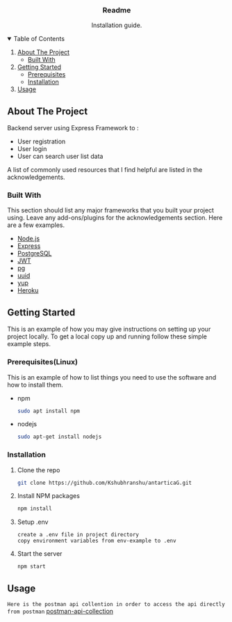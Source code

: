 <!-- PROJECT LOGO -->
<br />
<p align="center">

  <h3 align="center">Readme</h3>

  <p align="center">
    Installation guide.
  </p>
</p>



<!-- TABLE OF CONTENTS -->
<details open="open">
  <summary>Table of Contents</summary>
  <ol>
    <li>
      <a href="#about-the-project">About The Project</a>
      <ul>
        <li><a href="#built-with">Built With</a></li>
      </ul>
    </li>
    <li>
      <a href="#getting-started">Getting Started</a>
      <ul>
        <li><a href="#prerequisites">Prerequisites</a></li>
        <li><a href="#installation">Installation</a></li>
      </ul>
    </li>
    <li><a href="#usage">Usage</a></li>
  </ol>
</details>



<!-- ABOUT THE PROJECT -->
## About The Project

Backend server using Express Framework to :

  * User registration
  * User login
  * User can search user list data

A list of commonly used resources that I find helpful are listed in the acknowledgements.

### Built With

This section should list any major frameworks that you built your project using. Leave any add-ons/plugins for the acknowledgements section. Here are a few examples.
* [Node.js](https://nodejs.org/)
* [Express](https://expressjs.com/)
* [PostgreSQL](https://www.postgresql.org/)
* [JWT](https://www.npmjs.com/package/jsonwebtoken)
* [pg](https://www.npmjs.com/package/pg)
* [uuid](https://www.npmjs.com/package/uuidv4)
* [yup](https://www.npmjs.com/package/yup)
* [Heroku](https://dashboard.heroku.com/)



<!-- GETTING STARTED -->
## Getting Started

This is an example of how you may give instructions on setting up your project locally.
To get a local copy up and running follow these simple example steps.

### Prerequisites(Linux)

This is an example of how to list things you need to use the software and how to install them.
* npm
  ```sh
  sudo apt install npm
  ```
* nodejs
  ```sh
  sudo apt-get install nodejs
  ```

### Installation

1. Clone the repo
   ```sh
   git clone https://github.com/Kshubhranshu/antarticaG.git
   ```
2. Install NPM packages
   ```sh
   npm install
   ```
3. Setup .env
   ```
   create a .env file in project directory
   copy environment variables from env-example to .env
   ```
4. Start the server
   ```sh
   npm start
   ```



<!-- USAGE EXAMPLES -->
## Usage
`Here is the postman api collention in order to access the api directly from postman`  [postman-api-collection](https://www.getpostman.com/collections/c7ec9363fa30304f34cb)

